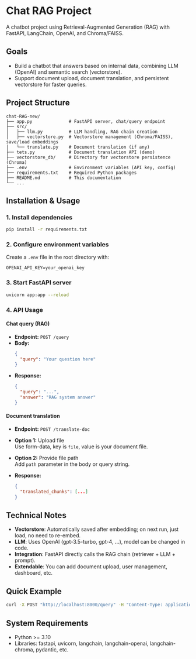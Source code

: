 # Chat RAG Project

A chatbot project using Retrieval-Augmented Generation (RAG) with FastAPI, LangChain, OpenAI, and Chroma/FAISS.

## Goals

- Build a chatbot that answers based on internal data, combining LLM (OpenAI) and semantic search (vectorstore).
- Support document upload, document translation, and persistent vectorstore for faster queries.

## Project Structure

```
chat-RAG-new/
├── app.py              # FastAPI server, chat/query endpoint
├── src/
│   ├── llm.py          # LLM handling, RAG chain creation
│   ├── vectorstore.py  # Vectorstore management (Chroma/FAISS), save/load embeddings
│   └── translate.py    # Document translation (if any)
├── tets.py             # Document translation API (demo)
├── vectorstore_db/     # Directory for vectorstore persistence (Chroma)
├── .env                # Environment variables (API key, config)
├── requirements.txt    # Required Python packages
├── README.md           # This documentation
└── ...
```

## Installation & Usage

### 1. Install dependencies

```bash
pip install -r requirements.txt
```

### 2. Configure environment variables

Create a `.env` file in the root directory with:
```
OPENAI_API_KEY=your_openai_key
```

### 3. Start FastAPI server

```bash
uvicorn app:app --reload
```

### 4. API Usage

#### Chat query (RAG)

- **Endpoint:** `POST /query`
- **Body:**  
  ```json
  {
    "query": "Your question here"
  }
  ```
- **Response:**  
  ```json
  {
    "query": "...",
    "answer": "RAG system answer"
  }
  ```

#### Document translation

- **Endpoint:** `POST /translate-doc`
- **Option 1:** Upload file  
  Use form-data, key is `file`, value is your document file.
- **Option 2:** Provide file path  
  Add `path` parameter in the body or query string.

- **Response:**  
  ```json
  {
    "translated_chunks": [...]
  }
  ```

## Technical Notes

- **Vectorstore**: Automatically saved after embedding; on next run, just load, no need to re-embed.
- **LLM**: Uses OpenAI (gpt-3.5-turbo, gpt-4, ...), model can be changed in code.
- **Integration**: FastAPI directly calls the RAG chain (retriever + LLM + prompt).
- **Extendable**: You can add document upload, user management, dashboard, etc.

## Quick Example

```bash
curl -X POST "http://localhost:8000/query" -H "Content-Type: application/json" -d '{"query": "What is this document about?"}'
```

## System Requirements

- Python >= 3.10
- Libraries: fastapi, uvicorn, langchain, langchain-openai, langchain-chroma, pydantic, etc.

